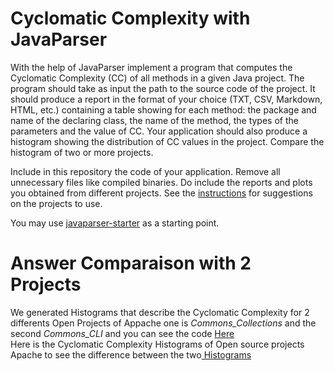 # Cyclomatic Complexity with JavaParser

With the help of JavaParser implement a program that computes the Cyclomatic Complexity (CC) of all methods in a given Java project. The program should take as input the path to the source code of the project. It should produce a report in the format of your choice (TXT, CSV, Markdown, HTML, etc.) containing a table showing for each method: the package and name of the declaring class, the name of the method, the types of the parameters and the value of CC.
Your application should also produce a histogram showing the distribution of CC values in the project. Compare the histogram of two or more projects.


Include in this repository the code of your application. Remove all unnecessary files like compiled binaries. Do include the reports and plots you obtained from different projects. See the [instructions](../sujet.md) for suggestions on the projects to use.

You may use [javaparser-starter](../code/javaparser-starter) as a starting point.  


# Answer Comparaison with 2 Projects    

We generated Histograms that describe the Cyclomatic Complexity for 2 differents Open   Projects of Appache one is _Commons_Collections_ and the second _Commons_CLI_
and you can see the code <a href='https://github.com/salahbdg/VV-ESIR-TP2/blob/dqsuff/code/Exercise5/README.md' target='_blank'>Here</a>   
Here is the Cyclomatic Complexity Histograms of Open source projects Apache to see the difference between the two<a href='https://github.com/salahbdg/VV-ESIR-TP2/tree/dqsuff/code/images'> Histograms</a>


